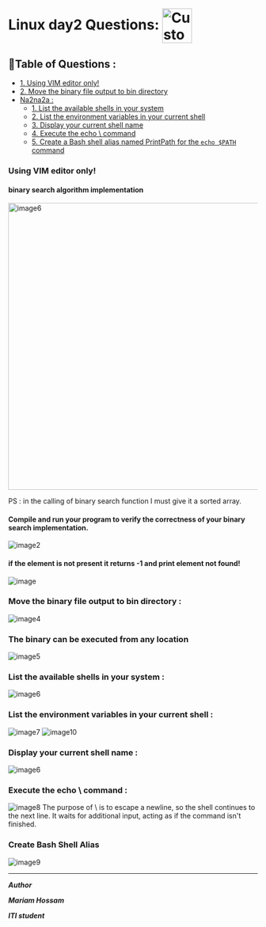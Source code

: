 <!--  -->
# Linux day2 Questions: <img src="logo-linux.png" alt="Custom Icon" width="60" height="70" align="center"/>


## 📜Table of Questions :

- [1. Using VIM editor only!](#using-vim-editor-only)
- [2. Move the binary file output to bin directory](#move-the-binary-file-output-to-bin-directory-)
- [Na2na2a :](#list-the-available-shells-in-your-system-)
   - [1. List the available shells in your system](#list-the-available-shells-in-your-system-)
   - [2. List the environment variables in your current shell](#list-the-environment-variables-in-your-current-shell-)
   - [3. Display your current shell name ](#display-your-current-shell-name-)
   - [4. Execute the echo \ command ](#execute-the-echo-\-command-)
   - [5. Create a Bash shell alias named PrintPath for the `echo $PATH` command](#create-bash-shell-alias)

###  Using VIM editor only!
#### binary search algorithm  implementation
<img src="screen1.png" alt="image6" width="600" height="580">

 PS : in the calling of binary search function I must give it a sorted array.

#### Compile and run your program to verify the correctness of your binary search implementation.
 ![image2](screen2.png)

#### if the element is not present it returns -1 and print element not found! 
 ![image](screen3.png)

### Move the binary file output to bin directory :
 ![image4](screen4.png)
      
 
### The binary can be executed from any location
 ![image5](screen5.png)

### List the available shells in your system :
 ![image6](screen6.png)

### List the environment variables in your current shell : 
 ![image7](screen7.png)
 ![image10](screen10.png)
### Display your current shell name : 
 ![image6](screen6.png)
### Execute the echo \ command :  
 ![image8](screen8.png)
The purpose of \ is to escape a newline, so the shell continues to the next line.
It waits for additional input, acting as if the command isn't finished.
 
### Create Bash Shell Alias
 ![image9](screen9.png)

  ---

 _**Author**_

_**Mariam Hossam**_

_**ITI student**_
